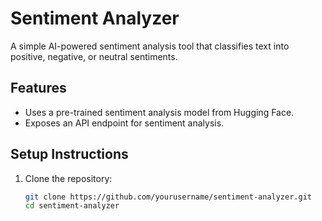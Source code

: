 # Sentiment Analyzer

A simple AI-powered sentiment analysis tool that classifies text into positive, negative, or neutral sentiments.

## Features
- Uses a pre-trained sentiment analysis model from Hugging Face.
- Exposes an API endpoint for sentiment analysis.

## Setup Instructions

1. Clone the repository:
   ```bash
   git clone https://github.com/yourusername/sentiment-analyzer.git
   cd sentiment-analyzer
